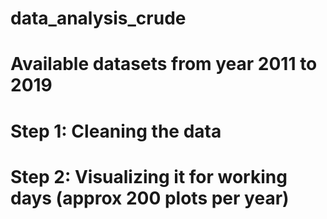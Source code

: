 # data_analysis_crude
# Available datasets from year 2011 to 2019
# Step 1: Cleaning the data 
# Step 2: Visualizing it for working days (approx 200 plots per year)
